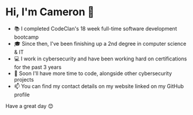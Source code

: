 # Hi, I'm Cameron 👋

- 📚 I completed CodeClan's 18 week full-time software development bootcamp
- 🎓 Since then, I've been finishing up a 2nd degree in computer science & IT
- 💻 I work in cybersecurity and have been working hard on certifications for the past 3 years
- 🌱 Soon I'll have more time to code, alongside other cybersecurity projects
- 📫 You can find my contact details on my website linked on my GitHub profile

Have a great day 😊








<!--
**CameronTait/CameronTait** is a ✨ _special_ ✨ repository because its `README.md` (this file) appears on your GitHub profile.
-->
